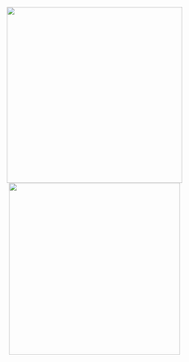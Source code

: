 <p align="center">
<img src="https://github-readme-stats.vercel.app/api?username=StephanZaaijer&theme=radical&show_icons=true" width="410"/>
<img src="https://github-readme-stats.vercel.app/api/top-langs/?username=StephanZaaijer&layout=compact&theme=radical" width="400" />
</p>
<!--
**StephanZaaijer/StephanZaaijer** is a ✨ _special_ ✨ repository because its `README.md` (this file) appears on your GitHub profile.

Here are some ideas to get you started:

- 🔭 I’m currently working on ...
- 🌱 I’m currently learning ...
- 👯 I’m looking to collaborate on ...
- 🤔 I’m looking for help with ...
- 💬 Ask me about ...
- 📫 How to reach me: ...
- 😄 Pronouns: ...
- ⚡ Fun fact: ...
-->
